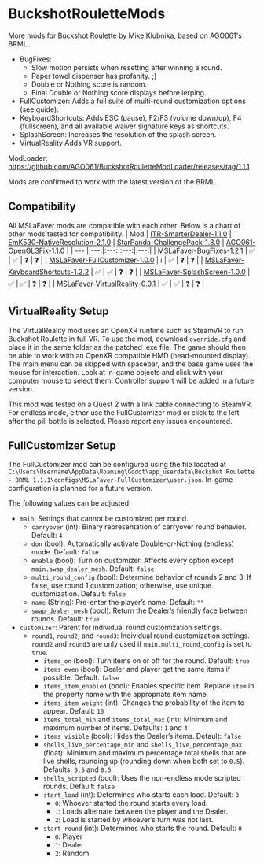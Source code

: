 # BuckshotRouletteMods
More mods for Buckshot Roulette by Mike Klubnika, based on AGO061's BRML.

* BugFixes:
  * Slow motion persists when resetting after winning a round.
  * Paper towel dispenser has profanity. ;)
  * Double or Nothing score is random.
  * Final Double or Nothing score displays before lerping.
* FullCustomizer: Adds a full suite of multi-round customization options (see guide).
* KeyboardShortcuts: Adds ESC (pause), F2/F3 (volume down/up), F4 (fullscreen), and all available waiver signature keys as shortcuts.
* SplashScreen: Increases the resolution of the splash screen.
* VirtualReality Adds VR support.

ModLoader: https://github.com/AGO061/BuckshotRouletteModLoader/releases/tag/1.1.1

Mods are confirmed to work with the latest version of the BRML.

## Compatibility
All MSLaFaver mods are compatible with each other. Below is a chart of other mods tested for compatibility.
| Mod | [ITR-SmarterDealer-1.1.0](https://github.com/ITR13/BuckshotRouletteMods/releases/latest) | [EmK530-NativeResolution-2.1.0](https://github.com/EmK530/BRMods/tree/main/BRML/NativeResolution/Release) | [StarPanda-ChallengePack-1.3.0](https://github.com/StarPandaBeg/ChallengePack/tree/main) | [AGO061-OpenGL3Fix-1.1.0](https://github.com/AGO061/BuckshotRouletteModLoader/blob/main/mods/OpenGL3Fix.md) |
| --- |:---:|:---:|:---:|:---:|
| [MSLaFaver-BugFixes-1.2.1](https://github.com/MSLaFaver/BuckshotRouletteMods/releases/latest) | ✅ | ✅ | ❓ | ❓ |
| [MSLaFaver-FullCustomizer-1.0.0](https://github.com/MSLaFaver/BuckshotRouletteMods/releases/latest) | ℹ️ | ✅ | ❓ | ❓ |
| [MSLaFaver-KeyboardShortcuts-1.2.2](https://github.com/MSLaFaver/BuckshotRouletteMods/releases/latest) | ✅ | ✅ | ❓ | ❓ |
| [MSLaFaver-SplashScreen-1.0.0](https://github.com/MSLaFaver/BuckshotRouletteMods/releases/latest) | ✅ | ✅ | ❓ | ❓ |
| [MSLaFaver-VirtualReality-0.0.1](https://github.com/MSLaFaver/BuckshotRouletteMods/releases/latest) | ✅ | ✅ | ❓ | ❓ |

## VirtualReality Setup
The VirtualReality mod uses an OpenXR runtime such as SteamVR to run Buckshot Roulette in full VR. To use the mod, download `override.cfg` and place it in the same folder as the patched .exe file. The game should then be able to work with an OpenXR compatible HMD (head-mounted display). The main menu can be skipped with spacebar, and the base game uses the mouse for interaction. Look at in-game objects and click with your computer mouse to select them. Controller support will be added in a future version.

This mod was tested on a Quest 2 with a link cable connecting to SteamVR. For endless mode, either use the FullCustomizer mod or click to the left after the pill bottle is selected. Please report any issues encountered.

## FullCustomizer Setup
The FullCustomizer mod can be configured using the file located at `C:\Users\Username\AppData\Roaming\Godot\app_userdata\Buckshot Roulette - BRML 1.1.1\configs\MSLaFaver-FullCustomizer\user.json`. In-game configuration is planned for a future version.

The following values can be adjusted:
* `main`: Settings that cannot be customized per round.
  * `carryover` (int): Binary representation of carryover round behavior. Default: `4`
  * `don` (bool): Automatically activate Double-or-Nothing (endless) mode. Default: `false`
  * `enable` (bool): Turn on customizer. Affects every option except `main.swap_dealer_mesh`. Default: `false`
  * `multi_round_config` (bool): Determine behavior of rounds 2 and 3. If false, use round 1 customization; otherwise, use unique customization. Default: `false`
  * `name` (String): Pre-enter the player’s name. Default: `""`
  * `swap_dealer_mesh` (bool): Return the Dealer’s friendly face between rounds. Default: `true`
* `customizer`: Parent for individual round customization settings.
  * `round1`, `round2`, and `round3`: Individual round customization settings. `round2` and `round3` are only used if `main.multi_round_config` is set to `true`.
    * `items_on` (bool): Turn items on or off for the round. Default: `true`
    * `items_even` (bool): Dealer and player get the same items if possible. Default: `false`
    * `items_item_enabled` (bool): Enables specific item. Replace `item` in the property name with the appropriate item name.
    * `items_item_weight` (int): Changes the probability of the item to appear. Default: `10`
    * `items_total_min` and `items_total_max` (int): Minimum and maximum number of items. Defaults: `1` and `4`
    * `items_visible` (bool): Hides the Dealer’s items. Default: `false`
    * `shells_live_percentage_min` and `shells_live_percentage_max` (float): Minimum and maximum percentage total shells that are live shells, rounding up (rounding down when both set to `0.5`). Defaults: `0.5` and `0.5`
    * `shells_scripted` (bool): Uses the non-endless mode scripted rounds. Default: `false`
    * `start_load` (int): Determines who starts each load. Default: `0`
      * `0`: Whoever started the round starts every load.
      * `1`: Loads alternate between the player and the Dealer.
      * `2`: Load is started by whoever’s turn was not last.
    * `start_round` (int): Determines who starts the round. Default: `0`
      * `0`: Player
      * `1`: Dealer
      * `2`: Random
